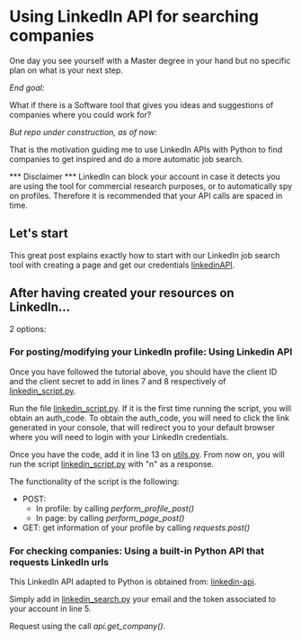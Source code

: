 # Using LinkedIn API for searching companies #

One day you see yourself with a Master degree in your hand but no specific plan on what is your next step. 

*End goal:*


What if there is a Software tool that gives you ideas and suggestions of companies where you could work for? 

*But repo under construction, as of now:*


That is the motivation guiding me to use LinkedIn APIs with Python to find companies to get inspired and do a more automatic job search.

*** Disclaimer ***
LinkedIn can block your account in case it detects you are using the tool for commercial research purposes, or to automatically spy on profiles. Therefore it is recommended that your API calls are spaced in time.

## Let's start ##

This great post explains exactly how to start with our LinkedIn job search tool with creating a page and get our credentials [linkedinAPI](https://towardsdatascience.com/linkedin-api-python-programmatically-publishing-d88a03f08ff1).

## After having created your resources on LinkedIn... ##

2 options:

### For posting/modifying your LinkedIn profile: Using Linkedin API ###
Once you have followed the tutorial above, you should have the client ID and the client secret to add in lines 7 and 8 respectively of [linkedin_script.py](linkedin_script.py).


Run the file [linkedin_script.py](linkedin_script.py). If it is the first time running the script, you will obtain an auth_code. To obtain the auth_code, you will need to click the link generated in your console, that will redirect you to your default browser where you will need to login with your LinkedIn credentials. 

Once you have the code, add it in line 13 on [utils.py](utils.py). 
From now on, you will run the script [linkedin_script.py](linkedin_script.py) with "n" as a response. 

The functionality of the script is the following:

* POST: 
    * In profile: by calling *perform_profile_post()*
    * In page: by calling *perform_page_post()*
* GET: get information of your profile by calling *requests.post()*  

### For checking companies: Using a built-in Python API that requests LinkedIn urls ###

This LinkedIn API adapted to Python is obtained from: [linkedin-api](https://github.com/tomquirk/linkedin-api).

Simply add in [linkedin_search.py](builtinPython/linkedin_search.py) your email and the token associated to your account in line 5.

Request using the call *api.get_company()*.
